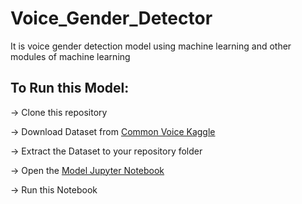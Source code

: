 # Voice_Gender_Detector
It is voice gender detection model using machine learning and other modules of machine learning

## To Run this Model:

-> Clone this repository 

-> Download Dataset from [Common Voice Kaggle](https://www.kaggle.com/datasets/mozillaorg/common-voice)

-> Extract the Dataset to your repository folder

-> Open the [Model Jupyter Notebook](https://github.com/Jabhinay24/Voice_Gender_Detector/blob/main/Model%20Notebook_Main.ipynb)

-> Run this Notebook

